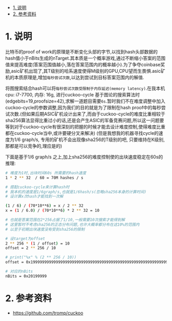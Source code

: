 

<!-- TOC -->

- [1. 说明](#1-说明)
- [2. 参考资料](#2-参考资料)

<!-- /TOC -->


# 1. 说明

比特币的proof of work的原理是不断变化头部的字节,以找到hash头部数据的hash值小于nBits生成的nTarget.其本质是一个概率游戏,通过不断缩小答案的范围值来提高难度(答案范围值越小,落在答案范围内的概率越小).为了争夺coinbase奖励,asic矿机出现了,其T级别的哈系速度使得M级别的GPU,CPU望而生畏惧.asic矿机的本质原理是,增加`每秒尝试次数`,以达到尝试到目标答案范围内的解值.

将图搜索结合hash可以将`每秒尝试次数受限制于内存延迟(memory latency)`.在我本机 cpu: i7-7700, 内存: 16g, 进行cuckoo-cycle 基于图论的搜索算法时(edgebits=19,proofsize=42),求解一道题目需要`6s`.暂时我们不在难度调整中加入cuckoo-cycle的参数调整,因为我们的目的就是为了限制在hash proof中的每秒尝试次数.(但如果后期ASIC矿机设计出来了,而由于cuckoo-cycle的难度比重相较于sha256算法显得比重过小的话,还是会产生ASIC的军备竞赛问题,所以这一问题要等到对于cuckoo-cycle有很深刻的把握的时候才能去设计难度控制,使得难度比重都在cuckoo-cycle当中,或许要硬分叉来解决) (但是我想我的机器寻找cycle的速度为1/6 graph/s, 专用的矿机不会出现像sha256的T级别的吧, 只要维持在K级别,那都是可以竞争的,理应是的)

下面是基于1/6 graph/s 之上,加上sha256的难度控制使的出块速度稳定在60s的推理:


```bash
# 难度为1时,出块时间60s 所需要的hash速度
1 * 2 ** 32  / 60 = 70M hashes / s

# 搭配cuckoo-cycle来计算hash时
# 我本机的速度是1/6graph/s,也就是1/6hash/s(忽略sha256本身的计算时间)
# 设计算x次hash才能找到一次解

(1 / 6) / (70*10**6) = x / 2 ** 32
x = (1 / 6.0) / (70*10**6) * 2 ** 32 = 10

# 也就是答案范围在2*256占据了1/10,一般需要10次搜索才能得到解
# 这里暂时不考虑sha256的正态分布问题,也许大概率都分布在这10%的范围内
# 以至于初期出块速度没有受到sha256的限制

# 设target为offset
2 ** 256 * (1 / offset) = 10
offset = 2 ** 256 / 10

# print("%x" % (2 ** 256 / 10))
offset = 0x1999999999999999999999999999999999999999999999999999999999999999

# 对应的nBits
nBits = 0x20199999
```

# 2. 参考资料

* https://github.com/tromp/cuckoo
